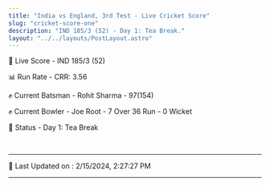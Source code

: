 ```yaml
---
title: "India vs England, 3rd Test - Live Cricket Score"
slug: "cricket-score-one"
description: "IND 185/3 (52) - Day 1: Tea Break."
layout: "../../layouts/PostLayout.astro"
---
```


🔴 Live Score - IND 185/3 (52)  

📊 Run Rate - CRR: 3.56  

✊ Current Batsman - Rohit Sharma - 97(154)  

✊ Current Bowler - Joe Root - 7 Over 36 Run - 0 Wicket  

📑 Status - Day 1: Tea Break

<br />

***

📝 Last Updated on : 2/15/2024, 2:27:27 PM

***

